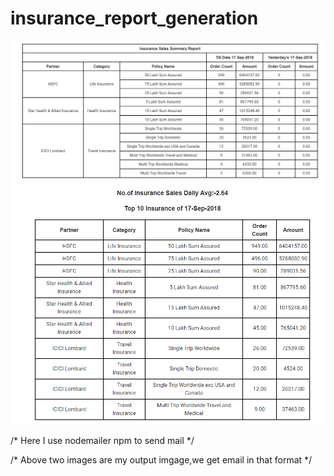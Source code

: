 # insurance_report_generation


![](output_image_1.png)
![](output_image_2.png)

/* Here I use nodemailer npm to send mail */

/* Above two images are my output imgage,we get email in that format */
